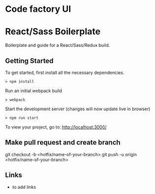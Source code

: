 # Code factory UI 

# React/Sass Boilerplate

Boilerplate and guide for a React/Sass/Redux build.

## Getting Started

To get started, first install all the necessary dependencies.
```
> npm install
```

Run an initial webpack build
```
> webpack
```

Start the development server (changes will now update live in browser)
```
> npm run start
```

To view your project, go to: [http://localhost:3000/](http://localhost:3000/)

## Make pull request and create branch

git checkout -b <hotfix/name-of-your-branch>
git push -u origin <hotfix/name-of-your-branch>

## Links

- to add links
